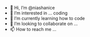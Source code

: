 - 👋 Hi, I’m @niashanice
- 👀 I’m interested in ... coding
- 🌱 I’m currently learning how to code
- 💞️ I’m looking to collaborate on ...
- 📫 How to reach me ...

<!---
niashanice/niashanice is a ✨ special ✨ repository because its `README.md` (this file) appears on your GitHub profile.
You can click the Preview link to take a look at your changes.
--->
